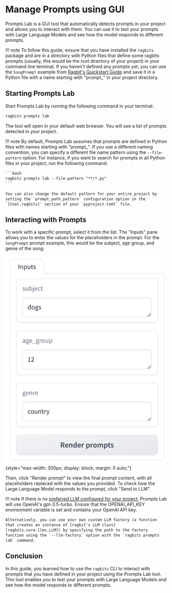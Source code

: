 # Manage Prompts using GUI

Prompts Lab is a GUI tool that automatically detects prompts in your project and allows you to interact with them. You can use it to test your prompts with Large Language Models and see how the model responds to different prompts.

!!! note
    To follow this guide, ensure that you have installed the `ragbits` package and are in a directory with Python files that define some ragbits prompts (usually, this would be the root directory of your project) in your command line terminal. If you haven't defined any prompts yet, you can use the `SongPrompt` example from [Ragbit's Quickstart Guide](../../quickstart/quickstart1_prompts.md) and save it in a Python file with a name starting with "prompt_" in your project directory.

## Starting Prompts Lab

Start Prompts Lab by running the following command in your terminal:

```bash
ragbits prompts lab
```

The tool will open in your default web browser. You will see a list of prompts detected in your project.

!!! note
    By default, Prompts Lab assumes that prompts are defined in Python files with names starting with "prompt_". If you use a different naming convention, you can specify a different file name pattern using the `--file-pattern` option. For instance, if you want to search for prompts in all Python files in your project, run the following command:

    ```bash
    ragbits prompts lab --file-pattern "**/*.py"
    ```

    You can also change the default pattern for your entire project by setting the `prompt_path_pattern` configuration option in the `[tool.ragbits]` section of your `pyproject.toml` file.

## Interacting with Prompts

To work with a specific prompt, select it from the list. The "Inputs" pane allows you to enter the values for the placeholders in the prompt. For the `SongPrompt` prompt example, this would be the subject, age group, and genre of the song:

![Prompts Lab](prompts_lab_input.png){style="max-width: 300px; display: block; margin: 0 auto;"}

Then, click "Render prompt" to view the final prompt content, with all placeholders replaced with the values you provided. To check how the Large Language Model responds to the prompt, click "Send to LLM".

!!! note
    If there is no [preferred LLM configured for your project](../project/component_preferences.md), Prompts Lab will use OpenAI's gpt-3.5-turbo. Ensure that the OPENAI_API_KEY environment variable is set and contains your OpenAI API key.

    Alternatively, you can use your own custom LLM factory (a function that creates an instance of [ragbit's LLM class][ragbits.core.llms.LLM]) by specifying the path to the factory function using the `--llm-factory` option with the `ragbits prompts lab` command.


## Conclusion

In this guide, you learned how to use the `ragbits` CLI to interact with prompts that you have defined in your project using the Prompts Lab tool. This tool enables you to test your prompts with Large Language Models and see how the model responds to different prompts.